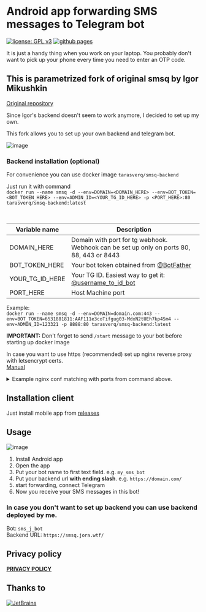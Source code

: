 Android app forwarding SMS messages to Telegram bot
===================================================

[![license: GPL v3](https://img.shields.io/badge/license-GPL_v3-blue.svg)](https://www.gnu.org/licenses/gpl-3.0)
[![github pages](https://img.shields.io/badge/github-pages-blue.svg)](https://smsq.me)

It is just a handy thing when you work on your laptop.
You probably don't want to pick up your phone every time you need to enter an OTP code.

## This is parametrized fork of original smsq by Igor Mikushkin

[Original repository](https://github.com/igrmk/smsq)

Since Igor's backend doesn't seem to work anymore, I decided to set up my own.

This fork allows you to set up your own backend and telegram bot.

![image](https://github.com/tarasverq/smsq/assets/8226275/9d411f25-f668-4f14-a33e-df06a3882346)

### Backend installation (optional)

For convenience you can use docker image `tarasverq/smsq-backend`

Just run it with command <br/>
`docker run --name smsq -d --env=DOMAIN=<DOMAIN_HERE> --env=BOT_TOKEN=<BOT_TOKEN_HERE> --env=ADMIN_ID=<YOUR_TG_ID_HERE> -p <PORT_HERE>:80 tarasverq/smsq-backend:latest`

<br/>

| Variable name   | Description                                                                               |
|-----------------|-------------------------------------------------------------------------------------------|
| DOMAIN_HERE     | Domain with port for tg webhook. Webhook can be set up only on ports 80, 88, 443 or 8443  |
| BOT_TOKEN_HERE  | Your bot token obtained from [@BotFather](https://t.me/BotFather)                         |
| YOUR_TG_ID_HERE | Your TG ID. Easiest way to get it: [@username_to_id_bot](https://t.me/username_to_id_bot) |
| PORT_HERE       | Host Machine port                                                                         |


Example:<br/>
`
docker run --name smsq -d --env=DOMAIN=domain.com:443 --env=BOT_TOKEN=6531881811:AAF111e3coTifgug03-MdxN2tUEh7kp4Sm4 --env=ADMIN_ID=123321 -p 8888:80 tarasverq/smsq-backend:latest
`

**IMPORTANT:** Don't forget to send `/start` message to your bot before starting up docker image

In case you want to use https (recommended) set up nginx reverse proxy with letsencrypt certs.
<br/>[Manual](https://gist.github.com/gmolveau/5e5b0bd2773100d85d9302d0fa96632d)

<details>
  <summary>Example nginx conf matching with ports from command above.</summary>

```
server {
    server_name   domain.com;
    location / {
        proxy_pass         http://127.0.0.1:8888;
        proxy_http_version 1.1;
        proxy_set_header   Upgrade $http_upgrade;
        proxy_set_header   Connection keep-alive;
        proxy_set_header   Host $host;
        proxy_cache_bypass $http_upgrade;
        proxy_set_header   X-Forwarded-For $proxy_add_x_forwarded_for;
        proxy_set_header   X-Forwarded-Proto $scheme;
    }

    listen 443 ssl; # managed by Certbot
    ssl_certificate /etc/letsencrypt/live/domain.com/fullchain.pem; # managed by Certbot
    ssl_certificate_key /etc/letsencrypt/live/domain.com/privkey.pem; # managed by Certbot
    include /etc/letsencrypt/options-ssl-nginx.conf; # managed by Certbot
    ssl_dhparam /etc/letsencrypt/ssl-dhparams.pem; # managed by Certbot
}
```
</details>

Installation client
------------
Just install mobile app from [releases](https://github.com/tarasverq/smsq/releases) 

Usage
-----

![image](https://github.com/tarasverq/smsq/assets/8226275/9d411f25-f668-4f14-a33e-df06a3882346)

1. Install Android app
2. Open the app
3. Put your bot name to first text field. e.g. `my_sms_bot` 
4. Put your backend url **with ending slash**.  e.g. `https://domain.com/` 
5. start forwarding, connect Telegram
6. Now you receive your SMS messages in this bot!

### In case you don't want to set up backend you can use backend deployed by me.

Bot: `sms_j_bot`<br/>
Backend URL: `https://smsq.jora.wtf/`

Privacy policy
--------------
__[PRIVACY POLICY](PRIVACY.md)__

Thanks to
---------
[![JetBrains](svg/jetbrains.svg)](https://www.jetbrains.com/?from=smsq)
